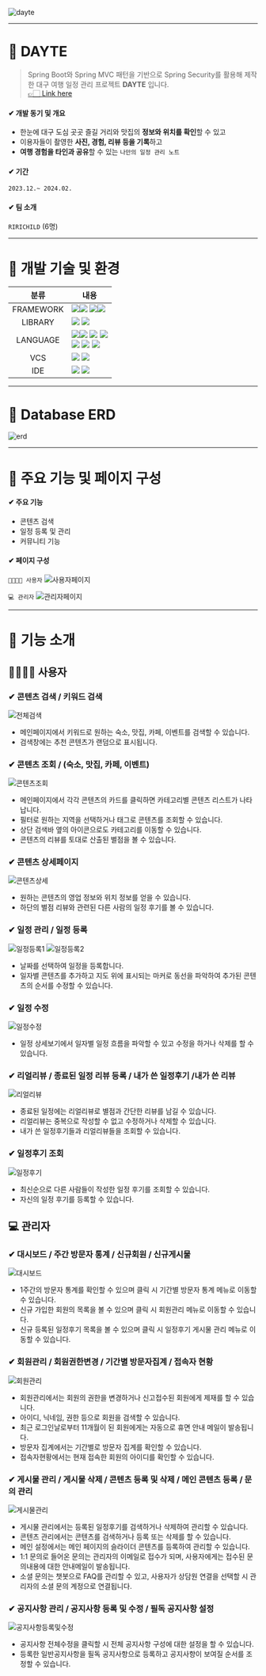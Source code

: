 ![dayte](https://github.com/Junghwan-github/DAYTE/assets/148609097/dd841e3e-91e5-4238-98b0-70c293e7aaf0)

___
# 💚 DAYTE
> Spring Boot와 Spring MVC 패턴을 기반으로 Spring Security를 활용해 제작한 
> 대구 여행 일정 관리 프로젝트 **DAYTE** 입니다.<br>
> [👉🏻 Link here](http://docs.yi.or.kr:20080)
#### ✔ 개발 동기 및 개요
* 한눈에 대구 도심 곳곳 즐길 거리와 맛집의 **정보와 위치를 확인**할 수 있고
* 이용자들이 촬영한 **사진, 경험, 리뷰 등을 기록**하고
* **여행 경험을 타인과 공유**할 수 있는 `나만의 일정 관리 노트`
#### ✔ 기간
`2023.12.~ 2024.02.`
#### ✔ 팀 소개
`RIRICHILD` (6명)
___
# 💚 개발 기술 및 환경
| 분류 | 내용|
|:--:|--|
|FRAMEWORK|<img src="https://img.shields.io/badge/springboot-6DB33F?style=for-the-badge&logo=springboot&logoColor=white"><img src="https://img.shields.io/badge/3.2.1-515151?style=for-the-badge">&nbsp;<img src="https://img.shields.io/badge/springsecurity-6DB33F?style=for-the-badge&logo=springsecurity&logoColor=white"><img src="https://img.shields.io/badge/3.2.3-515151?style=for-the-badge">|
|LIBRARY|<img src="https://img.shields.io/badge/Gradle-02303A?style=for-the-badge&logo=Gradle&logoColor=white">&nbsp;<img src="https://img.shields.io/badge/bootstrap-%238511FA.svg?style=for-the-badge&logo=bootstrap&logoColor=white">|
|LANGUAGE|<img src="https://img.shields.io/badge/java-%23ED8B00?style=for-the-badge&logo=openjdk&logoColor=white"><img src="https://img.shields.io/badge/17-515151?style=for-the-badge">&nbsp;<img src="https://img.shields.io/badge/jsp-%23ED8B00?style=for-the-badge">&nbsp;<img src="https://img.shields.io/badge/mysql-%234479A1?style=for-the-badge&logo=mysql&logoColor=white"><br><img src="https://img.shields.io/badge/javascript-%23F7DF1E?style=for-the-badge&logo=javascript&logoColor=111">&nbsp;<img src="https://img.shields.io/badge/html5-%23E34F26.svg?style=for-the-badge&logo=html5&logoColor=white">&nbsp;<img src="https://img.shields.io/badge/css3-%231572B6.svg?style=for-the-badge&logo=css3&logoColor=white">
|VCS|<img src="https://img.shields.io/badge/github-%23121011.svg?style=for-the-badge&logo=github&logoColor=white">&nbsp;<img src="https://img.shields.io/badge/sourcetree-%230052CC?style=for-the-badge">
|IDE|<img src="https://img.shields.io/badge/IntelliJIDEA-000000.svg?style=for-the-badge&logo=intellij-idea&logoColor=white">&nbsp;<img src="https://img.shields.io/badge/Visual%20Studio%20Code-0078d7.svg?style=for-the-badge&logo=visual-studio-code&logoColor=white">
___
# 💚 Database ERD
![erd](https://github.com/Junghwan-github/DAYTE/assets/148609097/a0f51dfb-4d7a-40f5-9c08-20b93cce71ba)
___
# 💚 주요 기능 및 페이지 구성
#### ✔ 주요 기능
* 콘텐츠 검색
* 일정 등록 및 관리
* 커뮤니티 기능

#### ✔ 페이지 구성
`👨‍👩‍👧‍👦 사용자`
![사용자페이지](https://github.com/Junghwan-github/DAYTE/assets/148609097/9fc4d189-bbdd-4de0-9d35-7e470eaa8846)

`💻 관리자`
![관리자페이지](https://github.com/Junghwan-github/DAYTE/assets/148609097/0379fcc1-5f35-468c-bbad-0f1acb95f9fd)
___
# 💚 기능 소개
## 👨‍👩‍👧‍👦 사용자
### ✔ **콘텐츠 검색** / 키워드 검색
![전체검색](https://github.com/Junghwan-github/DAYTE/assets/148609097/4c3487d2-09d0-4c8f-906e-274d38b09e13)
* 메인페이지에서 키워드로 원하는 숙소, 맛집, 카페, 이벤트를 검색할 수 있습니다.
* 검색창에는 추천 콘텐츠가 랜덤으로 표시됩니다.
  
### ✔ **콘텐츠 조회** / (숙소, 맛집, 카페, 이벤트)
![콘텐츠조회](https://github.com/Junghwan-github/DAYTE/assets/148609097/fb28311b-2084-4745-9c42-59fe64c1401b)
* 메인페이지에서 각각 콘텐츠의 카드를 클릭하면 카테고리별 콘텐츠 리스트가 나타납니다.
* 필터로 원하는 지역을 선택하거나 태그로 콘텐츠를 조회할 수 있습니다.
* 상단 검색바 옆의 아이콘으로도 카테고리를 이동할 수 있습니다.
* 콘텐츠의 리뷰를 토대로 산출된 별점을 볼 수 있습니다.
  
### ✔ 콘텐츠 상세페이지
![콘텐츠상세](https://github.com/Junghwan-github/DAYTE/assets/148609097/47df4bd9-5c2f-4d7e-8057-cf7eac9fa999)
* 원하는 콘텐츠의 영업 정보와 위치 정보를 얻을 수 있습니다.
* 하단의 별점 리뷰와 관련된 다른 사람의 일정 후기를 볼 수 있습니다.
### ✔ 일정 관리 / 일정 등록
![일정등록1](https://github.com/Junghwan-github/DAYTE/assets/148609097/5cc95c2d-0376-4148-9e84-c76e3d27f25b)
![일정등록2](https://github.com/Junghwan-github/DAYTE/assets/148609097/d0c25653-f21c-4cfc-82e4-5f4f1fd6aef2)
* 날짜를 선택하여 일정을 등록합니다.
* 일자별 콘텐츠를 추가하고 지도 위에 표시되는 마커로 동선을 파악하여 추가된 콘텐츠의 순서를 수정할 수 있습니다.
  
### ✔ 일정 수정
![일정수정](https://github.com/Junghwan-github/DAYTE/assets/148609097/d935a2d0-29c0-4d21-b63d-a6bed0084984)
* 일정 상세보기에서 일자별 일정 흐름을 파악할 수 있고 수정을 하거나 삭제를 할 수 있습니다.
  
### ✔ 리얼리뷰 / 종료된 일정 리뷰 등록 / 내가 쓴 일정후기 /내가 쓴 리뷰
![리얼리뷰](https://github.com/Junghwan-github/DAYTE/assets/148609097/14eafb4c-f106-4a3c-af82-d7bb915f8ae7)
* 종료된 일정에는 리얼리뷰로 별점과 간단한 리뷰를 남길 수 있습니다.
* 리얼리뷰는 중복으로 작성할 수 없고 수정하거나 삭제할 수 있습니다.
* 내가 쓴 일정후기들과 리얼리뷰들을 조회할 수 있습니다.
  
### ✔ 일정후기 조회
![일정후기](https://github.com/Junghwan-github/DAYTE/assets/148609097/727b32db-dade-410f-83f6-4fb7ad835675)
* 최신순으로 다른 사람들이 작성한 일정 후기를 조회할 수 있습니다.
* 자신의 일정 후기를 등록할 수 있습니다.


## 💻 관리자
### ✔ 대시보드 / 주간 방문자 통계 / 신규회원 / 신규게시물
![대시보드](https://github.com/Junghwan-github/DAYTE/assets/148609097/5b188611-a2cb-4379-aa22-1aae66d88244)
* 1주간의 방문자 통계를 확인할 수 있으며 클릭 시 기간별 방문자 통계 메뉴로 이동할 수 있습니다.
* 신규 가입한 회원의 목록을 볼 수 있으며 클릭 시 회원관리 메뉴로 이동할 수 있습니다.
* 신규 등록된 일정후기 목록을 볼 수 있으며 클릭 시 일정후기 게시물 관리 메뉴로 이동할 수 있습니다.
### ✔ 회원관리 / 회원권한변경 / 기간별 방문자집계 / 접속자 현황
![회원관리](https://github.com/Junghwan-github/DAYTE/assets/148609097/21d031a4-3635-40a5-b152-00b158cd5dd3)
* 회원관리에서는 회원의 권한을 변경하거나 신고접수된 회원에게 제재를 할 수 있습니다.
* 아이디, 닉네임, 권한 등으로 회원을 검색할 수 있습니다.
* 최근 로그인날로부터 11개월이 된 회원에게는 자동으로 휴면 안내 메일이 발송됩니다.
* 방문자 집계에서는 기간별로 방문자 집계를 확인할 수 있습니다.
* 접속자현황에서는 현재 접속한 회원의 아이디를 확인할 수 있습니다.
### ✔ 게시물 관리 / 게시물 삭제 / 콘텐츠 등록 및 삭제 / 메인 콘텐츠 등록 / 문의 관리
![게시물관리](https://github.com/Junghwan-github/DAYTE/assets/148609097/f66af082-5e0a-4496-b0cc-6e3e30ef27c6)
* 게시물 관리에서는 등록된 일정후기를 검색하거나 삭제하여 관리할 수 있습니다.
* 콘텐츠 관리에서는 콘텐츠를 검색하거나 등록 또는 삭제를 할 수 있습니다.
* 메인 설정에서는 메인 페이지의 슬라이더 콘텐츠를 등록하여 관리할 수 있습니다.
* 1:1 문의로 들어온 문의는 관리자의 이메일로 접수가 되며, 사용자에게는 접수된 문의내용에 대한 안내메일이 발송됩니다.
* 소셜 문의는 챗봇으로 FAQ를 관리할 수 있고, 사용자가 상담원 연결을 선택할 시 관리자의 소셜 문의 계정으로 연결됩니다.
### ✔ 공지사항 관리 / 공지사항 등록 및 수정 / 필독 공지사항 설정
![공지사항등록및수정](https://github.com/Junghwan-github/DAYTE/assets/148609097/8564f6f3-ba77-45f3-a927-cf7f8cef7c5d)
* 공지사항 전체수정을 클릭할 시 전체 공지사항 구성에 대한 설정을 할 수 있습니다.
* 등록한 일반공지사항을 필독 공지사항으로 등록하고 공지사항이 보여질 순서를 조정할 수 있습니다.





